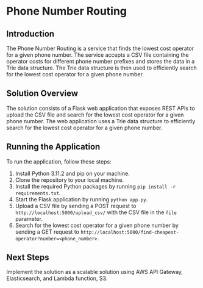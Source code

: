 # Phone Number Routing

## Introduction

The Phone Number Routing is a service that finds the lowest cost operator for a given phone number. The service accepts a CSV file containing the operator costs for different phone number prefixes and stores the data in a Trie data structure. The Trie data structure is then used to efficiently search for the lowest cost operator for a given phone number.

## Solution Overview

The solution consists of a Flask web application that exposes REST APIs to upload the CSV file and search for the lowest cost operator for a given phone number. The web application uses a Trie data structure to efficiently search for the lowest cost operator for a given phone number.

## Running the Application

To run the application, follow these steps:

1. Install Python 3.11.2 and pip on your machine.
2. Clone the repository to your local machine.
3. Install the required Python packages by running `pip install -r requirements.txt`.
4. Start the Flask application by running `python app.py`.
5. Upload a CSV file by sending a POST request to `http://localhost:5000/upload_csv/` with the CSV file in the `file` parameter.
6. Search for the lowest cost operator for a given phone number by sending a GET request to `http://localhost:5000/find-cheapest-operator?number=<phone_number>`.

## Next Steps

Implement the solution as a scalable solution using AWS API Gateway, Elasticsearch, and Lambda function, S3.
